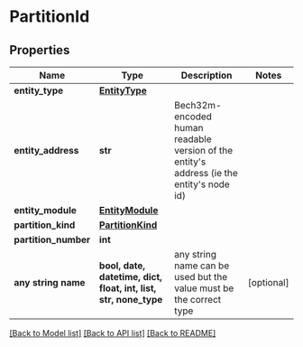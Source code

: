 # PartitionId


## Properties
Name | Type | Description | Notes
------------ | ------------- | ------------- | -------------
**entity_type** | [**EntityType**](EntityType.md) |  | 
**entity_address** | **str** | Bech32m-encoded human readable version of the entity&#39;s address (ie the entity&#39;s node id) | 
**entity_module** | [**EntityModule**](EntityModule.md) |  | 
**partition_kind** | [**PartitionKind**](PartitionKind.md) |  | 
**partition_number** | **int** |  | 
**any string name** | **bool, date, datetime, dict, float, int, list, str, none_type** | any string name can be used but the value must be the correct type | [optional]

[[Back to Model list]](../README.md#documentation-for-models) [[Back to API list]](../README.md#documentation-for-api-endpoints) [[Back to README]](../README.md)


